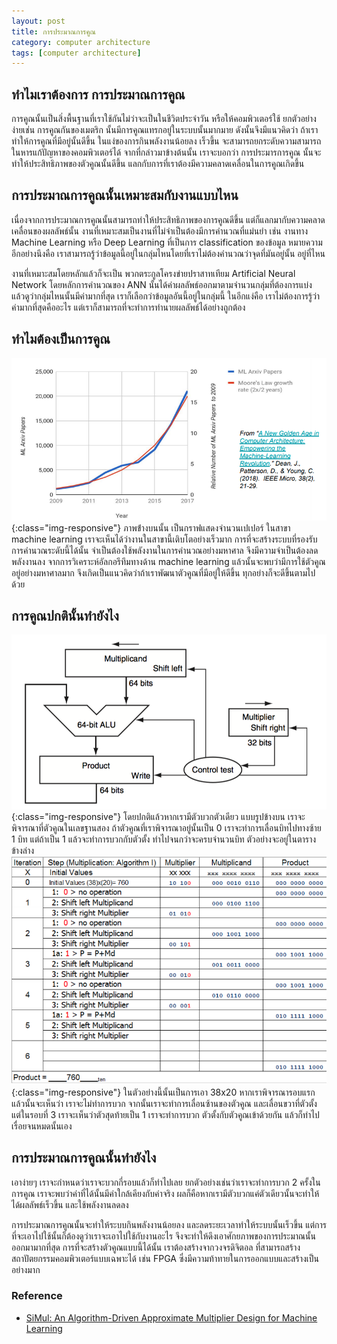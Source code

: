 ```yaml
---
layout: post
title: การประมาณการคูณ
category: computer architecture
tags: [computer architecture]
---
```


## ทำไมเราต้องการ การประมาณการคูณ
การคูณนั้นเป็นสิ่งพื้นฐานที่เราใช้กันไม่ว่าจะเป็นในชีวิตประจำวัน หรือให้คอมพิวเตอร์ใช้ ยกตัวอย่างง่ายเช่น การคูณกันของเมตริก นั้นมีการคูณแทรกอยู่ในระบบนั้นมากมาย ดังนั้นจึงมีแนวคิดว่า ถ้าเราทำให้การคูณที่มีอยู่นั้นดีขึ้น ในแง่ของการกินพลังงานน้อยลง เร็วขึ้น จะสามารถยกระดับความสามารถในหารแก้ปัญหาของคอมพิวเตอร์ได้ จากที่กล่าวมาข้างต้นนั้น เราจะบอกว่า การประมารการคูณ นั้นจะทำให้ประสิทธิภาพของตัวคูณนั้นดีขึ้น แลกกับการที่เราต้องมีความคลาดเคลื่อนในการคูณเกิดขึ้น  

## การประมาณการคูณนั้นเหมาะสมกับงานแบบไหน
เนื่องจากการประมาณการคูณนั้นสามารถทำให้ประสิทธิภาพของการคูณดีขึ้น แต่ก็แลกมากับความคลาดเคลื่อนของผลลัพธ์นั้น งานที่เหมาะสมเป็นงานที่ไม่จำเป็นต้องมีการคำนวณที่แม่นยำ เช่น งานทาง Machine Learning หรือ Deep Learning ที่เป็นการ classification ของข้อมูล หมายความอีกอย่างนึงคือ เราสามารถรู้ว่าข้อมูลนี้อยู่ในกลุ่มไหนโดยที่เราไม่ต้องคำนวณว่าจุดที่มันอยู่นั้น อยู่ที่ไหน 

งานที่เหมาะสมโดยหลักแล้วก็จะเป็น พวกตระกูลโครงข่ายปราสาทเทียม Artificial Neural Network โดยหลักการคำนวณของ ANN นั้นได้ค่าผลลัพธ์ออกมาตามจำนวนกลุ่มที่ต้องการแบ่ง แล้วดูว่ากลุ่มไหนนั้นมีค่ามากที่สุด เราก็เลือกว่าข้อมูลอันนี้อยู่ในกลุ่มนี้ ในอีกแง่คือ เราไม่ต้องการรู้ว่าค่ามากที่สุดคืออะไร แต่เราก็สามารถที่จะทำการทำนายผลลัพธ์ได้อย่างถูกต้อง

## ทำไมต้องเป็นการคูณ​
![image-title-here](/assets/image_post/20-12-2018/arxiv_ml.png){:class="img-responsive"}
ภาพข้่างบนนั้น เป็นกราฟแสดงจำนวนเปเปอร์ ในสาขา machine learning เราจะเห็นได้ว่างานในสาขานี้เติบโตอย่างเร็วมาก การที่จะสร้างระบบที่รองรับการคำนวณระดับนี้ได้นั้น จำเป็นต้องใช้พลังงานในการคำนวณอย่างมหาศาล จึงมีความจำเป็นต้องลดพลังงานลง จากการวิเคราะห์อัลกอรึทึมทางด้าน machine learning แล้วนั้นจะพบว่ามีการใช้ตัวคูณอยู่อย่างมหาศาลมาก จึงเกิดเป็นแนวคิดว่าถ้าเราพัฒนาตัวคูณที่มีอยู่ให้ดีขึ้น ทุกอย่างก็จะดีขึ้นตามไปด้วย  

## การคูณปกตินั้นทำยังไง 
![image-title-here](/assets/image_post/20-12-2018/mul_ar.png){:class="img-responsive"}
โดยปกติแล้วหากเรามีตัวบวกตัวเดียว แบบรูปข้างบน เราจะพิจารณาที่ตัวคูณ​ในเลขฐานสอง ถ้าตัวคูณที่เราพิจารณาอยู่นั้นเป็น 0 เราจะทำการเลื่อนบิทไปทางซ้าย 1 บิท แต่ถ้าเป็น 1 แล้วจะทำการบวกกับตัวตั้ง ทำไปจนกว่าจะครบจำนวนบิท ตัวอย่างจะอยู่ในตารางข้างล่าง
![image-title-here](/assets/image_post/20-12-2018/mul.png){:class="img-responsive"}
ในตัวอย่างนี้นั้นเป็นการเอา 38x20 หากเราพิจารณารอบแรกแล้วนั้นจะเห็นว่า เราจะไม่ทำการบวก จากนั้นเราจะทำการเลื่อนซ้านของตัวคูณ และเลื่อนขวาที่ตัวตั้ง แต่ในรอบที่ 3 เราจะเห็นว่าตัวสุดท้ายเป็น 1 เราจะทำการบวก ตัวตั้งกับตัวคูณเข้าด้วยกัน แล้วก็ทำไปเรื่อยจนหมดนั้นเอง 

## การประมาณการคูณนั้นทำยังไง 
เอาง่ายๆ เราจะกำหนดว่าเราจะบวกกี่รอบแล้วก็ทำไปเลย ยกตัวอย่างเช่นว่าเราจะทำการบวก 2 ครั้งในการคูณ เราจะพบว่าค่าที่ได้นั้นมีค่าใกล้เคียงกับค่าจริง ผลก็คือหากเรามีตัวบวกแค่ตัวเดียวนั้นจะทำให้ได้ผลลัพธ์เร็วขึ้น และใช้พลังงานลดลง 

การประมาณการคูณนั้นจะทำให้ระบบกินพลังงานน้อยลง และลดระยะเวลาทำให้ระบบนั้นเร็วขึ้น แต่การที่จะเอาไปใช้นั้นก็ต้องดูว่าเราจะเอาไปใช้กับงานอะไร จึงจะทำให้ดึงเอาศักยภาพของการประมาณนั้นออกมามากที่สุด การที่จะสร้างตัวคูณแบบนี้ได้นั้น เราต้องสร้างจากวงจรดิจิตอล ที่สามารถสร้างสถาปัตยกรรมคอมพิวเตอร์แบบเฉพาะได้ เช่น FPGA ซึ่งมีความท้าทายในการออกแบบและสร้างเป็นอย่างมาก 


### Reference
* [SiMul: An Algorithm-Driven Approximate Multiplier Design for Machine Learning](https://ieeexplore.ieee.org/abstract/document/8430625)
